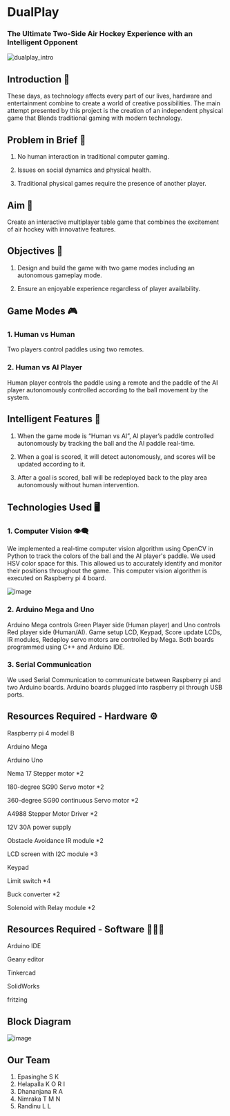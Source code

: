 # DualPlay
### The Ultimate Two-Side Air Hockey Experience with an Intelligent Opponent

![dualplay_intro](https://github.com/user-attachments/assets/6c3324e9-0288-424b-be45-fd128047f998)


## Introduction 📢
These days, as technology affects every part of our lives, hardware and entertainment combine to create a world of creative possibilities. The main attempt presented by this project is the creation  of an independent physical game that Blends traditional gaming with modern technology.

## Problem in Brief 🚩
1. No human interaction in traditional computer gaming.
   
2. Issues on social dynamics and physical health.
   
3. Traditional physical games require the presence of another player.
   


## Aim 🎯
Create an interactive multiplayer table game that combines the excitement of air hockey with innovative features.


## Objectives 🎯
1. Design and build the game with two game modes including an autonomous gameplay mode.
   
3. Ensure an enjoyable experience regardless of player availability.


## Game Modes 🎮
### 1. Human vs Human
Two players control paddles using two remotes.

### 2. Human vs AI Player
Human player controls the paddle using a remote and the paddle of the AI player autonomously controlled according to the ball movement by the system.

## Intelligent Features 🧠
1. When the game mode is “Human vs AI”, AI player’s paddle controlled autonomously by tracking the ball and the AI paddle real-time.

2. When a goal is scored, it will detect autonomously, and scores will be updated according to it.

3. After a goal is scored, ball will be redeployed back to the play area autonomously without human intervention.


## Technologies Used 🖥️

### 1. Computer Vision 👁️‍🗨️
  
We implemented a real-time computer vision algorithm using OpenCV in Python to track the colors of the ball and the AI player's paddle. We used HSV color space for this. This allowed us to accurately identify and monitor their positions throughout the game. This computer vision algorithm is executed on Raspberry pi 4 board.

![image](https://github.com/user-attachments/assets/e6a92ed7-3887-4b82-a950-5380193db8e4)

### 2. Arduino Mega and Uno

Arduino Mega controls Green Player side (Human player) and Uno controls Red player side (Human/AI). Game setup LCD, Keypad, Score update LCDs, IR modules, Redeploy servo motors are controlled by Mega. Both boards programmed using C++ and Arduino IDE.

### 3. Serial Communication

We used Serial Communication to communicate between Raspberry pi and two Arduino boards. Arduino boards plugged into raspberry pi through USB ports. 

## Resources Required - Hardware ⚙️

Raspberry pi 4 model B

Arduino Mega

Arduino Uno

Nema 17 Stepper motor *2

180-degree SG90 Servo motor *2

360-degree SG90 continuous Servo motor *2

A4988 Stepper Motor Driver *2

12V 30A power supply

Obstacle Avoidance IR module *2

LCD screen with I2C module *3

Keypad

Limit switch *4

Buck converter *2

Solenoid with Relay module *2


## Resources Required - Software 👨🏽‍💻

Arduino IDE

Geany editor

Tinkercad

SolidWorks

fritzing



## Block Diagram

![image](https://github.com/user-attachments/assets/cfef04e0-22c0-432f-b0e4-662bcd458a6e)

## Our Team
1. Epasinghe S K
2. Helapalla K O R I
3. Dhananjana R A
4. Nimraka T M N
5. Randinu L L







